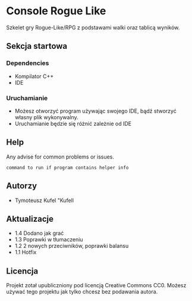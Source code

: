 # Console Rogue Like

Szkelet gry Rogue-Like/RPG z podstawami walki oraz tablicą wyników.

## Sekcja startowa

### Dependencies

*  Kompilator C++
*  IDE

### Uruchamianie

* Możesz otworzyć program używając swojego IDE, bądź stworzyć własny plik wykonywalny.
* Uruchamianie będzie się różnić zależnie od IDE

## Help

Any advise for common problems or issues.
```
command to run if program contains helper info
```

## Autorzy

* Tymoteusz Kufel "Kufell

## Aktualizacje

* 1.4
  Dodano jak grać
* 1.3
  Poprawki w tłumaczeniu
* 1.2
  2 nowych przeciwników, poprawki balansu
* 1.1
  Hotfix
  

## Licencja

Projekt zotał upubliczniony pod licencją Creative Commons CC0.
Możesz używać tego projektu jak tylko chcesz bez podawania autora.
